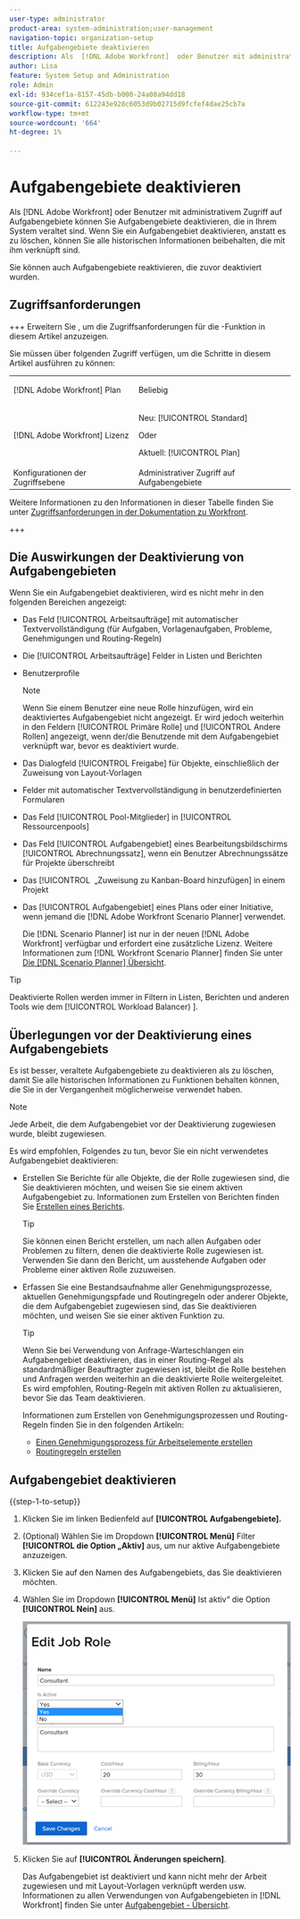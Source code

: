 ```yaml
---
user-type: administrator
product-area: system-administration;user-management
navigation-topic: organization-setup
title: Aufgabengebiete deaktivieren
description: Als  [!DNL Adobe Workfront]  oder Benutzer mit administrativem Zugriff auf Aufgabengebiete können Sie Aufgabengebiete deaktivieren, die in Ihrem System veraltet sind. Wenn Sie ein Aufgabengebiet deaktivieren, anstatt es zu löschen, können Sie alle historischen Informationen beibehalten, die mit ihm verknüpft sind.
author: Lisa
feature: System Setup and Administration
role: Admin
exl-id: 934cef1a-8157-45db-b000-24a08a94dd18
source-git-commit: 612243e928c6053d9b02715d9fcfef4dae25cb7a
workflow-type: tm+mt
source-wordcount: '664'
ht-degree: 1%

---
```


# Aufgabengebiete deaktivieren

Als [!DNL Adobe Workfront] oder Benutzer mit administrativem Zugriff auf Aufgabengebiete können Sie Aufgabengebiete deaktivieren, die in Ihrem System veraltet sind. Wenn Sie ein Aufgabengebiet deaktivieren, anstatt es zu löschen, können Sie alle historischen Informationen beibehalten, die mit ihm verknüpft sind.

Sie können auch Aufgabengebiete reaktivieren, die zuvor deaktiviert wurden.

## Zugriffsanforderungen

+++ Erweitern Sie , um die Zugriffsanforderungen für die -Funktion in diesem Artikel anzuzeigen.

Sie müssen über folgenden Zugriff verfügen, um die Schritte in diesem Artikel ausführen zu können:

<table style="table-layout:auto"> 
 <col> 
 <col> 
 <tbody> 
  <tr> 
   <td role="rowheader">[!DNL Adobe Workfront] Plan</td> 
   <td> <p>Beliebig </p> </td> 
  </tr> 
  <tr> 
   <td role="rowheader">[!DNL Adobe Workfront] Lizenz</td> 
   <td>
   <p>Neu: [!UICONTROL Standard]</p>
   <p>Oder</p>
   <p>Aktuell: [!UICONTROL Plan]</p></td> 
  </tr> 
  <tr> 
   <td role="rowheader">Konfigurationen der Zugriffsebene</td> 
   <td>Administrativer Zugriff auf Aufgabengebiete</td> 
  </tr> 
 </tbody> 
</table>

Weitere Informationen zu den Informationen in dieser Tabelle finden Sie unter [Zugriffsanforderungen in der Dokumentation zu Workfront](/help/quicksilver/administration-and-setup/add-users/access-levels-and-object-permissions/access-level-requirements-in-documentation.md).

+++

## Die Auswirkungen der Deaktivierung von Aufgabengebieten

Wenn Sie ein Aufgabengebiet deaktivieren, wird es nicht mehr in den folgenden Bereichen angezeigt:

* Das Feld [!UICONTROL Arbeitsaufträge] mit automatischer Textvervollständigung (für Aufgaben, Vorlagenaufgaben, Probleme, Genehmigungen und Routing-Regeln)
* Die [!UICONTROL Arbeitsaufträge] Felder in Listen und Berichten
* Benutzerprofile

  >[!NOTE]
  >
  >Wenn Sie einem Benutzer eine neue Rolle hinzufügen, wird ein deaktiviertes Aufgabengebiet nicht angezeigt. Er wird jedoch weiterhin in den Feldern [!UICONTROL Primäre Rolle] und [!UICONTROL Andere Rollen] angezeigt, wenn der/die Benutzende mit dem Aufgabengebiet verknüpft war, bevor es deaktiviert wurde.

* Das Dialogfeld [!UICONTROL Freigabe] für Objekte, einschließlich der Zuweisung von Layout-Vorlagen
* Felder mit automatischer Textvervollständigung in benutzerdefinierten Formularen
* Das Feld [!UICONTROL Pool-Mitglieder] in [!UICONTROL Ressourcenpools]
* Das Feld [!UICONTROL Aufgabengebiet] eines Bearbeitungsbildschirms [!UICONTROL Abrechnungssatz], wenn ein Benutzer Abrechnungssätze für Projekte überschreibt
* Das [!UICONTROL &#x200B; „Zuweisung zu Kanban-Board hinzufügen] in einem Projekt
* Das [!UICONTROL Aufgabengebiet] eines Plans oder einer Initiative, wenn jemand die [!DNL Adobe Workfront Scenario Planner] verwendet.

  Die [!DNL Scenario Planner] ist nur in der neuen [!DNL Adobe Workfront] verfügbar und erfordert eine zusätzliche Lizenz. Weitere Informationen zum [!DNL Workfront Scenario Planner] finden Sie unter [Die [!DNL Scenario Planner] Übersicht](../../../scenario-planner/scenario-planner-overview.md).

>[!TIP]
>
>Deaktivierte Rollen werden immer in Filtern in Listen, Berichten und anderen Tools wie dem [!UICONTROL Workload Balancer) &#x200B;].

## Überlegungen vor der Deaktivierung eines Aufgabengebiets

Es ist besser, veraltete Aufgabengebiete zu deaktivieren als zu löschen, damit Sie alle historischen Informationen zu Funktionen behalten können, die Sie in der Vergangenheit möglicherweise verwendet haben.

>[!NOTE]
>
>Jede Arbeit, die dem Aufgabengebiet vor der Deaktivierung zugewiesen wurde, bleibt zugewiesen.

Es wird empfohlen, Folgendes zu tun, bevor Sie ein nicht verwendetes Aufgabengebiet deaktivieren:

* Erstellen Sie Berichte für alle Objekte, die der Rolle zugewiesen sind, die Sie deaktivieren möchten, und weisen Sie sie einem aktiven Aufgabengebiet zu. Informationen zum Erstellen von Berichten finden Sie [Erstellen eines Berichts](../../../reports-and-dashboards/reports/creating-and-managing-reports/create-report.md).

  >[!TIP]
  >
  >Sie können einen Bericht erstellen, um nach allen Aufgaben oder Problemen zu filtern, denen die deaktivierte Rolle zugewiesen ist. Verwenden Sie dann den Bericht, um ausstehende Aufgaben oder Probleme einer aktiven Rolle zuzuweisen.

* Erfassen Sie eine Bestandsaufnahme aller Genehmigungsprozesse, aktuellen Genehmigungspfade und Routingregeln oder anderer Objekte, die dem Aufgabengebiet zugewiesen sind, das Sie deaktivieren möchten, und weisen Sie sie einer aktiven Funktion zu.

  >[!TIP]
  >
  >Wenn Sie bei Verwendung von Anfrage-Warteschlangen ein Aufgabengebiet deaktivieren, das in einer Routing-Regel als standardmäßiger Beauftragter zugewiesen ist, bleibt die Rolle bestehen und Anfragen werden weiterhin an die deaktivierte Rolle weitergeleitet. Es wird empfohlen, Routing-Regeln mit aktiven Rollen zu aktualisieren, bevor Sie das Team deaktivieren.

  Informationen zum Erstellen von Genehmigungsprozessen und Routing-Regeln finden Sie in den folgenden Artikeln:

   * [Einen Genehmigungsprozess für Arbeitselemente erstellen](../../../administration-and-setup/customize-workfront/configure-approval-milestone-processes/create-approval-processes.md)
   * [Routingregeln erstellen](../../../manage-work/requests/create-and-manage-request-queues/create-routing-rules.md)

## Aufgabengebiet deaktivieren

{{step-1-to-setup}}

1. Klicken Sie im linken Bedienfeld auf &#x200B;**[!UICONTROL Aufgabengebiete].**
1. (Optional) Wählen Sie im Dropdown **[!UICONTROL Menü]** Filter **[!UICONTROL die Option „Aktiv]** aus, um nur aktive Aufgabengebiete anzuzeigen.
1. Klicken Sie auf den Namen des Aufgabengebiets, das Sie deaktivieren möchten.
1. Wählen Sie im Dropdown **[!UICONTROL Menü]** Ist aktiv“ die Option **[!UICONTROL Nein]** aus.

   ![Aufgabengebiet deaktivieren](assets/deactivate-job-role-edit-role-box-nwe.png)

1. Klicken Sie auf **[!UICONTROL Änderungen speichern]**.

   Das Aufgabengebiet ist deaktiviert und kann nicht mehr der Arbeit zugewiesen und mit Layout-Vorlagen verknüpft werden usw. Informationen zu allen Verwendungen von Aufgabengebieten in [!DNL Workfront] finden Sie unter [Aufgabengebiet - Übersicht](../../../administration-and-setup/set-up-workfront/organizational-setup/job-role-overview.md).
